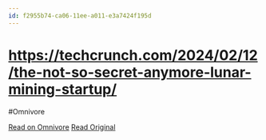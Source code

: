 ```yaml
---
id: f2955b74-ca06-11ee-a011-e3a7424f195d
---
```


# https://techcrunch.com/2024/02/12/the-not-so-secret-anymore-lunar-mining-startup/
#Omnivore

[Read on Omnivore](https://omnivore.app/me/https-techcrunch-com-2024-02-12-the-not-so-secret-anymore-lunar--18d9fde639b)
[Read Original](https://techcrunch.com/2024/02/12/the-not-so-secret-anymore-lunar-mining-startup/)

